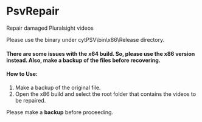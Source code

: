# PsvRepair
Repair damaged Pluralsight videos

Please use the binary under cytPSV\bin\x86\Release directory.

#### There are some issues with the x64 build. So, please use the x86 version instead. Also, make a backup of the files before recovering.

#### How to Use:
1. Make a backup of the original file. <br>
2. Open the x86 build and select the root folder that contains the videos to be repaired.

Please make a <strong>backup</strong> before proceeding.
